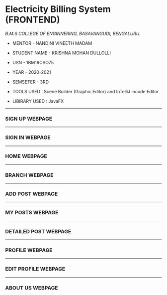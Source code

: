 # Electricity Billing System (FRONTEND)





*B.M.S COLLEGE OF ENGINNERING, BASAVANGUDI, BENGALURU.*

* MENTOR - NANDINI VINEETH MADAM

* STUDENT NAME - KRISHNA MOHAN DULLOLLI

* USN - 1BM19CSO75

* YEAR - 2020-2021

* SEMSETER - 3RD

* TOOLS USED : Scene Builder (Graphic Editor) and InTelliJ incode Editor

* LIBIRARY USED : JavaFX
************************************************************************


### SIGN UP WEBPAGE



************************************************************************


### SIGN IN WEBPAGE


************************************************************************

### HOME WEBPAGE


************************************************************************


### BRANCH WEBPAGE

************************************************************************
### ADD POST WEBPAGE



************************************************************************


### MY POSTS WEBPAGE



************************************************************************
### DETAILED POST WEBPAGE

************************************************************************

### PROFILE WEBPAGE

************************************************************************


### EDIT PROFILE WEBPAGE


************************************************************************


### ABOUT US WEBPAGE

